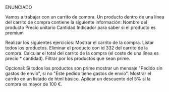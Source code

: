 ENUNCIADO

Vamos a trabajar con un carrito de compra.
Un producto dentro de una línea del carrito de compra contiene la siguiente información:
  Nombre del producto
  Precio unitario
  Cantidad
  Indicador para saber si el producto es premium

Realizar los siguientes ejercicios:
  Mostrar el carrito de la compra.
  Listar todos los productos.
  Eliminar el producto con id 332 del carrito de la compra.
  Calcular el total del carrito de la compra (el coste de una línea es precio * cantidad).
  Filtrar por los productos que sean prime.

Opcional:
  Si todos los productos son prime mostrar un mensaje "Pedido sin gastos de envío", si no "Este pedido
  tiene gastos de envío".
  Mostrar el carrito en un listado de html básico.
  Aplicar un descuento del 5% si la compra es mayor de 100 €.
